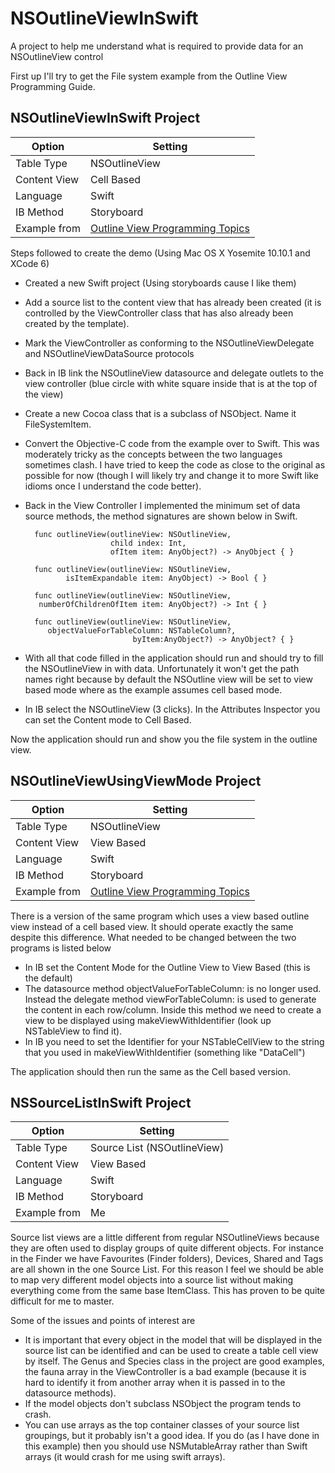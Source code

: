 NSOutlineViewInSwift
====================

A project to help me understand what is required to provide data for an NSOutlineView control

First up I'll try to get the File system example from the Outline View Programming Guide.

## NSOutlineViewInSwift Project

Option			| Setting
----------		| -----
Table Type		| NSOutlineView
Content View	| Cell Based
Language 		| Swift
IB Method		| Storyboard
Example	from	| [Outline View Programming Topics](https://developer.apple.com/library/mac/Documentation/Cocoa/Conceptual/OutlineView/OutlineView.html)


Steps followed to create the demo (Using Mac OS X Yosemite 10.10.1 and XCode 6)
- Created a new Swift project (Using storyboards cause I like them)
- Add a source list to the content view that has already been created (it is controlled by the ViewController class that has also already been created by the template).
- Mark the ViewController as conforming to the NSOutlineViewDelegate and NSOutlineViewDataSource protocols
- Back in IB link the NSOutlineView datasource and delegate outlets to the view controller (blue circle with white square inside that is at the top of the view)
- Create a new Cocoa class that is a subclass of NSObject. Name it FileSystemItem.
- Convert the Objective-C code from the example over to Swift. This was moderately tricky as the concepts between the two languages sometimes clash. I have tried to keep the code as close to the original as possible for now (though I will likely try and change it to more Swift like idioms once I understand the code better).
- Back in the View Controller I implemented the minimum set of data source methods, the method signatures are shown below in Swift.

	    func outlineView(outlineView: NSOutlineView, 
	    				 child index: Int, 
	    				 ofItem item: AnyObject?) -> AnyObject { }
	    				 
	    func outlineView(outlineView: NSOutlineView, 
	    	   isItemExpandable item: AnyObject) -> Bool { }
	    	   
	    func outlineView(outlineView: NSOutlineView, 
	     numberOfChildrenOfItem item: AnyObject?) -> Int { }
	     
	    func outlineView(outlineView: NSOutlineView, 
	       objectValueForTableColumn: NSTableColumn?, 
	                          byItem:AnyObject?) -> AnyObject? { }

- With all that code filled in the application should run and should try to fill the NSOutlineView in with data. Unfortunately it won't get the path names right because by default the NSOutline view will be set to view based mode where as the example assumes cell based mode.
- In IB select the NSOutlineView (3 clicks). In the Attributes Inspector you can set the Content mode to Cell Based.

Now the application should run and show you the file system in the outline view.


## NSOutlineViewUsingViewMode Project

Option			| Setting
----------		| -----
Table Type		| NSOutlineView
Content View	| View Based
Language 		| Swift
IB Method		| Storyboard
Example	from	| [Outline View Programming Topics](https://developer.apple.com/library/mac/Documentation/Cocoa/Conceptual/OutlineView/OutlineView.html)

There is a version of the same program which uses a view based outline view instead of a cell based view. It should operate exactly the same despite this difference. What needed to be changed between the two programs is listed below

- In IB set the Content Mode for the Outline View to View Based (this is the default)
- The datasource method objectValueForTableColumn: is no longer used. Instead the delegate method viewForTableColumn: is used to generate the content in each row/column. Inside this method we need to create a view to be displayed using makeViewWithIdentifier (look up NSTableView to find it).
- In IB you need to set the Identifier for your NSTableCellView to the string that you used in makeViewWithIdentifier (something like "DataCell")

The application should then run the same as the Cell based version.


## NSSourceListInSwift Project

Option			| Setting
----------		| -----
Table Type		| Source List (NSOutlineView)
Content View	| View Based
Language 		| Swift
IB Method		| Storyboard
Example	from	| Me

Source list views are a little different from regular NSOutlineViews because they are often used to display groups of quite different objects. For instance in the Finder we have Favourites (Finder folders), Devices, Shared and Tags are all shown in the one Source List. For this reason I feel we should be able to map very different model objects into a source list without making everything come from the same base ItemClass. This has proven to be quite difficult for me to master.

Some of the issues and points of interest are
- It is important that every object in the model that will be displayed in the source list can be identified and can be used to create a table cell view by itself. The Genus and Species class in the project are good examples, the fauna array in the ViewController is a bad example (because it is hard to identify it from another array when it is passed in to the datasource methods).
- If the model objects don't subclass NSObject the program tends to crash.
- You can use arrays as the top container classes of your source list groupings, but it probably isn't a good idea. If you do (as I have done in this example) then you should use NSMutableArray rather than Swift arrays (it would crash for me using swift arrays).
